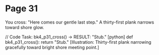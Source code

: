 # Page 31

You cross: "Here comes our gentle last step."
A thirty-first plank narrows toward shore glow.

// Code Task: bk4_p31_cross() → RESULT: "Stub."
[python]
def bk4_p31_cross():
    return "Stub."
[Illustration: Thirty-first plank narrowing gracefully toward bright shore meeting point.]
